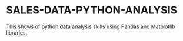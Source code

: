 # SALES-DATA-PYTHON-ANALYSIS
This shows of python data analysis skills using Pandas and Matplotlib libraries.
